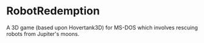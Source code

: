 RobotRedemption
===============

A 3D game (based upon Hovertank3D) for MS-DOS which involves rescuing robots from Jupiter's moons.
